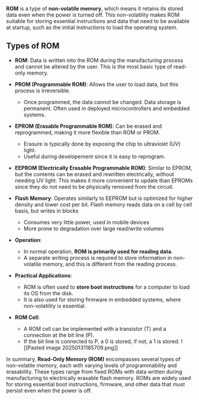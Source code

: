 **ROM** is a type of **non-volatile memory**, which means it retains its stored data even when the power is turned off. This non-volatility makes ROM suitable for storing essential instructions and data that need to be available at startup, such as the initial instructions to load the operating system.

## Types of ROM
- **ROM**: Data is written into the ROM during the manufacturing process and cannot be altered by the user. This is the most basic type of read-only memory.
- **PROM (Programmable ROM)**: Allows the user to load data, but this process is irreversible.
	- Once programmed, the data cannot be changed. Data storage is permanent. Often used in deployed microcontrollers and embedded systems.
- **EPROM (Erasable Programmable ROM)**: Can be erased and reprogrammed, making it more flexible than ROM or PROM.
	- Erasure is typically done by exposing the chip to ultraviolet (UV) light.
	- Useful during developement since it is easy to reprogram.
- **EEPROM (Electrically Erasable Programmable ROM)**: Similar to EPROM, but the contents can be erased and rewritten electrically, without needing UV light. This makes it more convenient to update than EPROMs since they do not need to be physically removed from the circuit.
- **Flash Memory**: Operates similarly to EEPROM but is optimized for higher density and lower cost per bit. Flash memory reads data on a cell by cell basis, but writes in blocks
	- Consumes very little power, used in mobile devices
	- More prone to degradation over large read/write volumes

- **Operation**:
    - In normal operation, **ROM is primarily used for reading data**.
    - A separate writing process is required to store information in non-volatile memory, and this is different from the reading process.
- **Practical Applications**:
    - ROM is often used to **store boot instructions** for a computer to load its OS from the disk.
    - It is also used for storing firmware in embedded systems, where non-volatility is essential.

- **ROM Cell**:
    - A ROM cell can be implemented with a transistor (T) and a connection at the bit line (P).
    - If the bit line is connected to P, a 0 is stored, if not, a 1 is stored.
![[Pasted image 20250131185709.png]]


In summary, **Read-Only Memory (ROM)** encompasses several types of non-volatile memory, each with varying levels of programmability and erasability. These types range from fixed ROMs with data written during manufacturing to electrically erasable flash memory. ROMs are widely used for storing essential boot instructions, firmware, and other data that must persist even when the power is off.
